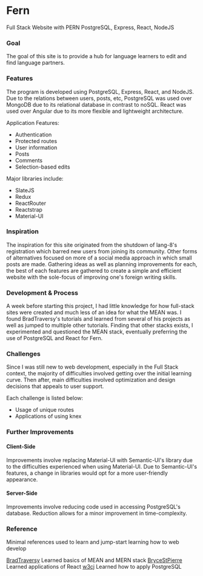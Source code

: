 
# Fern
Full Stack Website with PERN
PostgreSQL, Express, React, NodeJS

### Goal

The goal of this site is to provide a hub for language learners to edit and find language partners.

### Features

The program is developed using PostgreSQL, Express, React, and NodeJS. Due to the relations between users, posts, etc, PostgreSQL was used over MongoDB due to its relational database in contrast to noSQL. React was used over Angular due to its more flexible and lightweight architecture.

Application Features:
 - Authentication
 - Protected routes
 - User information
 - Posts
 - Comments
 - Selection-based edits

Major libraries include:
 - SlateJS
 - Redux
 - ReactRouter
 - Reactstrap
 - Material-UI
 
### Inspiration

The inspiration for this site originated from the shutdown of lang-8's registration which barred new users from joining its community. Other forms of alternatives focused on more of a social media approach in which small posts are made. Gathering ideas as well as planning improvements for each, the best of each features are gathered to create a simple and efficient website with the sole-focus of improving one's foreign writing skills.

### Development & Process

A week before starting this project, I had little knowledge for how full-stack sites were created and much less of an idea for what the MEAN was. I found BradTraversy's tutorials and learned from several of his projects as well as jumped to multiple other tutorials. Finding that other stacks exists, I experimented and questioned the MEAN stack, eventually preferring the use of PostgreSQL and React for Fern.

### Challenges

Since I was still new to web development, especially in the Full Stack context, the majority of difficulties involved getting over the initial learning curve. Then after, main difficulties involved optimization and design decisions that appeals to user support.

Each challenge is listed below:
 - Usage of unique routes
 - Applications of using knex

### Further Improvements

#### Client-Side
Improvements involve replacing Material-UI with Semantic-UI's library due to the difficulties experienced when using Material-UI. Due to Semantic-UI's features, a change in libraries would opt for a more user-friendly appearance.

#### Server-Side
Improvements involve reducing code used in accessing PostgreSQL's database. Reduction allows for a minor improvement in time-complexity.

### Reference

Minimal references used to learn and jump-start learning how to web develop

[BradTraversy](https://github.com/bradtraversy)
Learned basics of MEAN and MERN stack
[BryceStPierre](https://github.com/BryceStPierre)
Learned applications of React
[w3cj](https://github.com/w3cj)
Learned how to apply PostgreSQL
